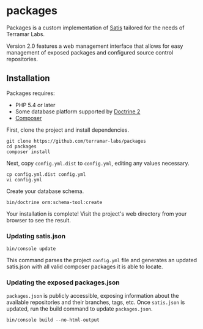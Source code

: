 packages
========

Packages is a custom implementation of [Satis](https://github.com/composer/satis) tailored for the needs of Terramar Labs.

Version 2.0 features a web management interface that allows for easy management of exposed
packages and configured source control repositories.


Installation
------------

Packages requires:
 * PHP 5.4 or later
 * Some database platform supported by [Doctrine 2](http://doctrine-project.org)
 * [Composer](https://getcomposer.org)


First, clone the project and install dependencies.

```
git clone https://github.com/terramar-labs/packages
cd packages
composer install
```

Next, copy `config.yml.dist` to `config.yml`, editing any values necessary.

```
cp config.yml.dist config.yml
vi config.yml
```

Create your database schema.

```
bin/doctrine orm:schema-tool:create
```

Your installation is complete! Visit the project's web directory from your browser to see the result.


### Updating satis.json

```
bin/console update
```

This command parses the project `config.yml` file and generates an updated satis.json with
all valid composer packages it is able to locate.



### Updating the exposed packages.json

`packages.json` is publicly accessible, exposing information about the available repositories
and their branches, tags, etc. Once `satis.json` is updated, run the build command to update `packages.json`.

```
bin/console build --no-html-output
```


